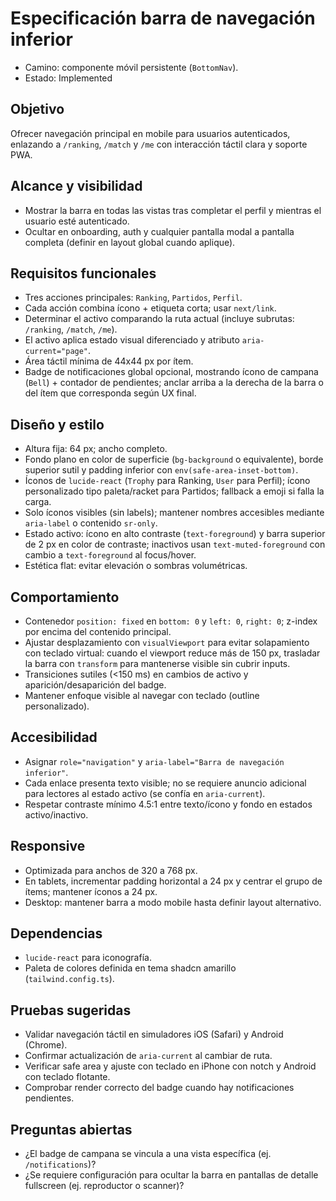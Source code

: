 # Especificación barra de navegación inferior

- Camino: componente móvil persistente (`BottomNav`).
- Estado: Implemented

## Objetivo
Ofrecer navegación principal en mobile para usuarios autenticados, enlazando a `/ranking`, `/match` y `/me` con interacción táctil clara y soporte PWA.

## Alcance y visibilidad
- Mostrar la barra en todas las vistas tras completar el perfil y mientras el usuario esté autenticado.
- Ocultar en onboarding, auth y cualquier pantalla modal a pantalla completa (definir en layout global cuando aplique).

## Requisitos funcionales
- Tres acciones principales: `Ranking`, `Partidos`, `Perfil`.
- Cada acción combina ícono + etiqueta corta; usar `next/link`.
- Determinar el activo comparando la ruta actual (incluye subrutas: `/ranking`, `/match`, `/me`).
- El activo aplica estado visual diferenciado y atributo `aria-current="page"`.
- Área táctil mínima de 44x44 px por ítem.
- Badge de notificaciones global opcional, mostrando ícono de campana (`Bell`) + contador de pendientes; anclar arriba a la derecha de la barra o del ítem que corresponda según UX final.

## Diseño y estilo
- Altura fija: 64 px; ancho completo.
- Fondo plano en color de superficie (`bg-background` o equivalente), borde superior sutil y padding inferior con `env(safe-area-inset-bottom)`.
- Íconos de `lucide-react` (`Trophy` para Ranking, `User` para Perfil); ícono personalizado tipo paleta/racket para Partidos; fallback a emoji si falla la carga.
- Solo íconos visibles (sin labels); mantener nombres accesibles mediante `aria-label` o contenido `sr-only`.
- Estado activo: ícono en alto contraste (`text-foreground`) y barra superior de 2 px en color de contraste; inactivos usan `text-muted-foreground` con cambio a `text-foreground` al focus/hover.
- Estética flat: evitar elevación o sombras volumétricas.

## Comportamiento
- Contenedor `position: fixed` en `bottom: 0` y `left: 0`, `right: 0`; z-index por encima del contenido principal.
- Ajustar desplazamiento con `visualViewport` para evitar solapamiento con teclado virtual: cuando el viewport reduce más de 150 px, trasladar la barra con `transform` para mantenerse visible sin cubrir inputs.
- Transiciones sutiles (<150 ms) en cambios de activo y aparición/desaparición del badge.
- Mantener enfoque visible al navegar con teclado (outline personalizado).

## Accesibilidad
- Asignar `role="navigation"` y `aria-label="Barra de navegación inferior"`.
- Cada enlace presenta texto visible; no se requiere anuncio adicional para lectores al estado activo (se confía en `aria-current`).
- Respetar contraste mínimo 4.5:1 entre texto/ícono y fondo en estados activo/inactivo.

## Responsive
- Optimizada para anchos de 320 a 768 px.
- En tablets, incrementar padding horizontal a 24 px y centrar el grupo de ítems; mantener íconos a 24 px.
- Desktop: mantener barra a modo mobile hasta definir layout alternativo.

## Dependencias
- `lucide-react` para iconografía.
- Paleta de colores definida en tema shadcn amarillo (`tailwind.config.ts`).

## Pruebas sugeridas
- Validar navegación táctil en simuladores iOS (Safari) y Android (Chrome).
- Confirmar actualización de `aria-current` al cambiar de ruta.
- Verificar safe area y ajuste con teclado en iPhone con notch y Android con teclado flotante.
- Comprobar render correcto del badge cuando hay notificaciones pendientes.

## Preguntas abiertas
- ¿El badge de campana se vincula a una vista específica (ej. `/notifications`)?
- ¿Se requiere configuración para ocultar la barra en pantallas de detalle fullscreen (ej. reproductor o scanner)?

